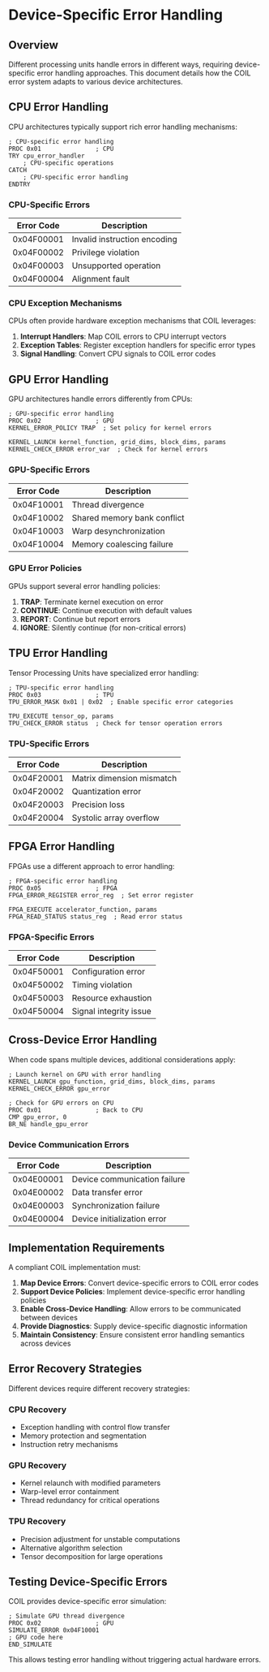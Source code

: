 # Device-Specific Error Handling

## Overview

Different processing units handle errors in different ways, requiring device-specific error handling approaches. This document details how the COIL error system adapts to various device architectures.

## CPU Error Handling

CPU architectures typically support rich error handling mechanisms:

```
; CPU-specific error handling
PROC 0x01               ; CPU
TRY cpu_error_handler
    ; CPU-specific operations
CATCH
    ; CPU-specific error handling
ENDTRY
```

### CPU-Specific Errors

| Error Code | Description |
|------------|-------------|
| 0x04F00001 | Invalid instruction encoding |
| 0x04F00002 | Privilege violation |
| 0x04F00003 | Unsupported operation |
| 0x04F00004 | Alignment fault |

### CPU Exception Mechanisms

CPUs often provide hardware exception mechanisms that COIL leverages:

1. **Interrupt Handlers**: Map COIL errors to CPU interrupt vectors
2. **Exception Tables**: Register exception handlers for specific error types
3. **Signal Handling**: Convert CPU signals to COIL error codes

## GPU Error Handling

GPU architectures handle errors differently from CPUs:

```
; GPU-specific error handling
PROC 0x02               ; GPU
KERNEL_ERROR_POLICY TRAP  ; Set policy for kernel errors

KERNEL_LAUNCH kernel_function, grid_dims, block_dims, params
KERNEL_CHECK_ERROR error_var  ; Check for kernel errors
```

### GPU-Specific Errors

| Error Code | Description |
|------------|-------------|
| 0x04F10001 | Thread divergence |
| 0x04F10002 | Shared memory bank conflict |
| 0x04F10003 | Warp desynchronization |
| 0x04F10004 | Memory coalescing failure |

### GPU Error Policies

GPUs support several error handling policies:

1. **TRAP**: Terminate kernel execution on error
2. **CONTINUE**: Continue execution with default values
3. **REPORT**: Continue but report errors
4. **IGNORE**: Silently continue (for non-critical errors)

## TPU Error Handling

Tensor Processing Units have specialized error handling:

```
; TPU-specific error handling
PROC 0x03               ; TPU
TPU_ERROR_MASK 0x01 | 0x02  ; Enable specific error categories

TPU_EXECUTE tensor_op, params
TPU_CHECK_ERROR status  ; Check for tensor operation errors
```

### TPU-Specific Errors

| Error Code | Description |
|------------|-------------|
| 0x04F20001 | Matrix dimension mismatch |
| 0x04F20002 | Quantization error |
| 0x04F20003 | Precision loss |
| 0x04F20004 | Systolic array overflow |

## FPGA Error Handling

FPGAs use a different approach to error handling:

```
; FPGA-specific error handling
PROC 0x05               ; FPGA
FPGA_ERROR_REGISTER error_reg  ; Set error register

FPGA_EXECUTE accelerator_function, params
FPGA_READ_STATUS status_reg  ; Read error status
```

### FPGA-Specific Errors

| Error Code | Description |
|------------|-------------|
| 0x04F50001 | Configuration error |
| 0x04F50002 | Timing violation |
| 0x04F50003 | Resource exhaustion |
| 0x04F50004 | Signal integrity issue |

## Cross-Device Error Handling

When code spans multiple devices, additional considerations apply:

```
; Launch kernel on GPU with error handling
KERNEL_LAUNCH gpu_function, grid_dims, block_dims, params
KERNEL_CHECK_ERROR gpu_error

; Check for GPU errors on CPU
PROC 0x01               ; Back to CPU
CMP gpu_error, 0
BR_NE handle_gpu_error
```

### Device Communication Errors

| Error Code | Description |
|------------|-------------|
| 0x04E00001 | Device communication failure |
| 0x04E00002 | Data transfer error |
| 0x04E00003 | Synchronization failure |
| 0x04E00004 | Device initialization error |

## Implementation Requirements

A compliant COIL implementation must:

1. **Map Device Errors**: Convert device-specific errors to COIL error codes
2. **Support Device Policies**: Implement device-specific error handling policies
3. **Enable Cross-Device Handling**: Allow errors to be communicated between devices
4. **Provide Diagnostics**: Supply device-specific diagnostic information
5. **Maintain Consistency**: Ensure consistent error handling semantics across devices

## Error Recovery Strategies

Different devices require different recovery strategies:

### CPU Recovery
- Exception handling with control flow transfer
- Memory protection and segmentation
- Instruction retry mechanisms

### GPU Recovery
- Kernel relaunch with modified parameters
- Warp-level error containment
- Thread redundancy for critical operations

### TPU Recovery
- Precision adjustment for unstable computations
- Alternative algorithm selection
- Tensor decomposition for large operations

## Testing Device-Specific Errors

COIL provides device-specific error simulation:

```
; Simulate GPU thread divergence
PROC 0x02               ; GPU
SIMULATE_ERROR 0x04F10001
; GPU code here
END_SIMULATE
```

This allows testing error handling without triggering actual hardware errors.